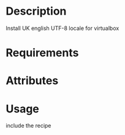 Description
===========
Install UK english UTF-8 locale for virtualbox


Requirements
============


Attributes
==========

Usage
=====
include the recipe
